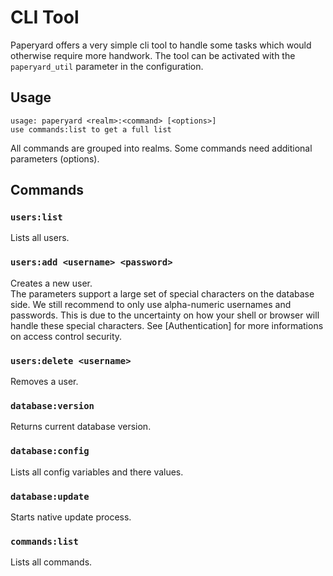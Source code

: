 # CLI Tool
Paperyard offers a very simple cli tool to handle some tasks which would otherwise require more handwork. The tool can be activated with the `paperyard_util` parameter in the configuration.

## Usage
``` 
usage: paperyard <realm>:<command> [<options>]
use commands:list to get a full list
```
All commands are grouped into realms. Some commands need additional parameters (options).

## Commands

### `users:list`
Lists all users.

### `users:add <username> <password>`
Creates a new user.  
The parameters support a large set of special characters on the database side. We still recommend to only use alpha-numeric usernames and passwords. This is due to the uncertainty on how your shell or browser will handle these special characters. See [Authentication] for more informations on access control security.

### `users:delete <username>`
Removes a user.

### `database:version`
Returns current database version.

### `database:config`
Lists all config variables and there values.

### `database:update`
Starts native update process.

### `commands:list`
Lists all commands.
